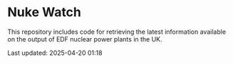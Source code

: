 # Nuke Watch

This repository includes code for retrieving the latest information available on the output of EDF nuclear power plants in the UK.

Last updated: 2025-04-20 01:18